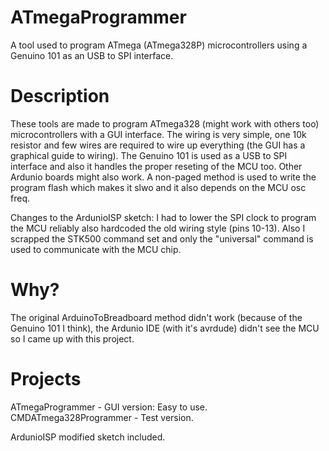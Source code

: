 # ATmegaProgrammer
A tool used to program ATmega (ATmega328P) microcontrollers using a Genuino 101 as an USB to SPI interface.

# Description
These tools are made to program ATmega328 (might work with others too) microcontrollers with a GUI interface. The wiring is very simple, one 10k resistor and few wires are required to wire up everything (the GUI has a graphical guide to wiring). The Genuino 101 is used as a USB to SPI interface and also it handles the proper reseting of the MCU too. Other Ardunio boards might also work. A non-paged method is used to write the program flash which makes it slwo and it also depends on the MCU osc freq.

Changes to the ArdunioISP sketch: I had to lower the SPI clock to program the MCU reliably also hardcoded the old wiring style (pins 10-13). Also I scrapped the STK500 command set and only the "universal" command is used to communicate with the MCU chip.

# Why?
The original ArduinoToBreadboard method didn't work (because of the Genuino 101 I think), the Ardunio IDE (with it's avrdude) didn't see the MCU so I came up with this project.

# Projects
ATmegaProgrammer - GUI version: Easy to use.
CMDATmega328Programmer - Test version.

ArdunioISP modified sketch included.
